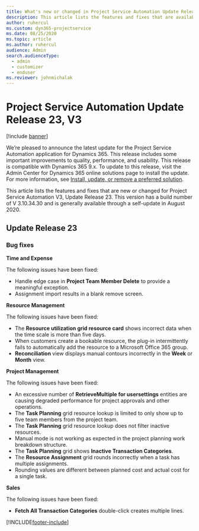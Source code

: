 ```yaml
---
title: What's new or changed in Project Service Automation Update Release 23, V3
description: This article lists the features and fixes that are available in Project Service Automation Update Release 23, V3.
author: ruhercul
ms.custom: dyn365-projectservice
ms.date: 08/25/2020
ms.topic: article
ms.author: ruhercul
audience: Admin
search.audienceType: 
  - admin
  - customizer
  - enduser
ms.reviewer: johnmichalak
---
```


# Project Service Automation Update Release 23, V3

[!include [banner](../includes/psa-now-project-operations.md)]

We’re pleased to announce the latest update for the Project Service Automation application for Dynamics 365. This release includes some important improvements to quality, performance, and usability. This release is compatible with Dynamics 365 9.x. To update to this release, visit the Admin Center for Dynamics 365 online solutions page to install the update. For more information, see [Install, update, or remove a preferred solution](/power-platform/admin/install-remove-preferred-solution).

This article lists the features and fixes that are new or changed for Project Service Automation V3, Update Release 23. This version has a build number of V 3.10.34.30 and is generally available through a self-update in August 2020.

## Update Release 23

### Bug fixes

**Time and Expense**

The following issues have been fixed:
- Handle edge case in **Project Team Member Delete** to provide a meaningful exception.
- Assignment import results in a blank remove screen.

**Resource Management**

The following issues have been fixed:

- The **Resource utilization grid resource card** shows incorrect data when the time scale is more than five days.
- When customers create a bookable resource, the plug-in intermittently fails to automatically add the resource to a Microsoft Office 365 group.
- **Reconciliation** view displays manual contours incorrectly in the **Week** or **Month** view.

**Project Management**

The following issues have been fixed:

- An excessive number of **RetrieveMultiple for usersettings** entities are causing degraded performance for project approvals and other operations.
- The **Task Planning** grid resource lookup is limited to only show up to five team members from the project team. 
- The **Task Planning** grid resource lookup does not filter inactive resources.
- Manual mode is not working as expected in the project planning work breakdown structure.
- The **Task Planning** grid shows **Inactive Transaction Categories**.
- The **Resource Assignment** grid rounds incorrectly when a task has multiple assignments.
- Rounding values are different between planned cost and actual cost for a single task.

**Sales**

The following issues have been fixed:

- **Fetch All Transaction Categories** double-click creates multiple lines.


[!INCLUDE[footer-include](../includes/footer-banner.md)]
